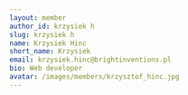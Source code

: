 ```yaml
---
layout: member
author_id: krzysiek h
slug: krzysiek h
name: Krzysiek Hinc
short_name: Krzysiek
email: krzysiek.hinc@brightinventions.pl
bio: Web developer
avatar: /images/members/krzysztof_hinc.jpg
---
```

